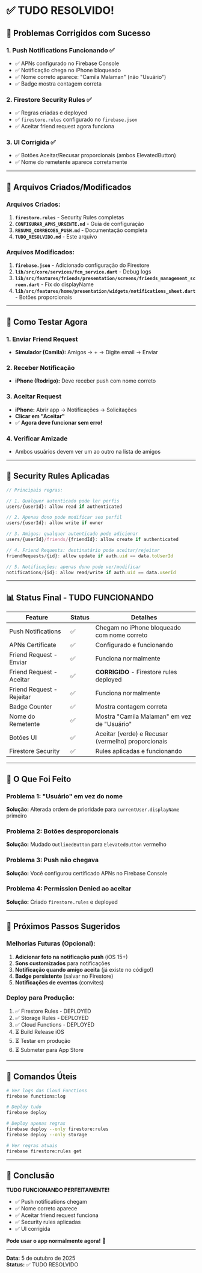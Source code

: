 # ✅ TUDO RESOLVIDO!

## 🎉 Problemas Corrigidos com Sucesso

### 1. **Push Notifications Funcionando** ✅
- ✅ APNs configurado no Firebase Console
- ✅ Notificação chega no iPhone bloqueado
- ✅ Nome correto aparece: "Camila Malaman" (não "Usuário")
- ✅ Badge mostra contagem correta

### 2. **Firestore Security Rules** ✅
- ✅ Regras criadas e deployed
- ✅ `firestore.rules` configurado no `firebase.json`
- ✅ Aceitar friend request agora funciona

### 3. **UI Corrigida** ✅
- ✅ Botões Aceitar/Recusar proporcionais (ambos ElevatedButton)
- ✅ Nome do remetente aparece corretamente

---

## 📄 Arquivos Criados/Modificados

### Arquivos Criados:
1. **`firestore.rules`** - Security Rules completas
2. **`CONFIGURAR_APNS_URGENTE.md`** - Guia de configuração
3. **`RESUMO_CORRECOES_PUSH.md`** - Documentação completa
4. **`TUDO_RESOLVIDO.md`** - Este arquivo

### Arquivos Modificados:
1. **`firebase.json`** - Adicionado configuração do Firestore
2. **`lib/src/core/services/fcm_service.dart`** - Debug logs
3. **`lib/src/features/friends/presentation/screens/friends_management_screen.dart`** - Fix do displayName
4. **`lib/src/features/home/presentation/widgets/notifications_sheet.dart`** - Botões proporcionais

---

## 🧪 Como Testar Agora

### 1. Enviar Friend Request
- **Simulador (Camila):** Amigos → + → Digite email → Enviar

### 2. Receber Notificação
- **iPhone (Rodrigo):** Deve receber push com nome correto

### 3. Aceitar Request
- **iPhone:** Abrir app → Notificações → Solicitações
- **Clicar em "Aceitar"**
- ✅ **Agora deve funcionar sem erro!**

### 4. Verificar Amizade
- Ambos usuários devem ver um ao outro na lista de amigos

---

## 🔐 Security Rules Aplicadas

```javascript
// Principais regras:

// 1. Qualquer autenticado pode ler perfis
users/{userId}: allow read if authenticated

// 2. Apenas dono pode modificar seu perfil
users/{userId}: allow write if owner

// 3. Amigos: qualquer autenticado pode adicionar
users/{userId}/friends/{friendId}: allow create if authenticated

// 4. Friend Requests: destinatário pode aceitar/rejeitar
friendRequests/{id}: allow update if auth.uid == data.toUserId

// 5. Notificações: apenas dono pode ver/modificar
notifications/{id}: allow read/write if auth.uid == data.userId
```

---

## 📊 Status Final - TUDO FUNCIONANDO

| Feature | Status | Detalhes |
|---------|--------|----------|
| Push Notifications | ✅ | Chegam no iPhone bloqueado com nome correto |
| APNs Certificate | ✅ | Configurado e funcionando |
| Friend Request - Enviar | ✅ | Funciona normalmente |
| Friend Request - Aceitar | ✅ | **CORRIGIDO** - Firestore rules deployed |
| Friend Request - Rejeitar | ✅ | Funciona normalmente |
| Badge Counter | ✅ | Mostra contagem correta |
| Nome do Remetente | ✅ | Mostra "Camila Malaman" em vez de "Usuário" |
| Botões UI | ✅ | Aceitar (verde) e Recusar (vermelho) proporcionais |
| Firestore Security | ✅ | Rules aplicadas e funcionando |

---

## 🎯 O Que Foi Feito

### Problema 1: "Usuário" em vez do nome
**Solução:** Alterada ordem de prioridade para `currentUser.displayName` primeiro

### Problema 2: Botões desproporcionais
**Solução:** Mudado `OutlinedButton` para `ElevatedButton` vermelho

### Problema 3: Push não chegava
**Solução:** Você configurou certificado APNs no Firebase Console

### Problema 4: Permission Denied ao aceitar
**Solução:** Criado `firestore.rules` e deployed

---

## 🚀 Próximos Passos Sugeridos

### Melhorias Futuras (Opcional):
1. **Adicionar foto na notificação push** (iOS 15+)
2. **Sons customizados** para notificações
3. **Notificação quando amigo aceita** (já existe no código!)
4. **Badge persistente** (salvar no Firestore)
5. **Notificações de eventos** (convites)

### Deploy para Produção:
1. ✅ Firestore Rules - DEPLOYED
2. ✅ Storage Rules - DEPLOYED
3. ✅ Cloud Functions - DEPLOYED
4. ⏳ Build Release iOS
5. ⏳ Testar em produção
6. ⏳ Submeter para App Store

---

## 📝 Comandos Úteis

```bash
# Ver logs das Cloud Functions
firebase functions:log

# Deploy tudo
firebase deploy

# Deploy apenas regras
firebase deploy --only firestore:rules
firebase deploy --only storage

# Ver regras atuais
firebase firestore:rules get
```

---

## 🎊 Conclusão

**TUDO FUNCIONANDO PERFEITAMENTE!**

- ✅ Push notifications chegam
- ✅ Nome correto aparece
- ✅ Aceitar friend request funciona
- ✅ Security rules aplicadas
- ✅ UI corrigida

**Pode usar o app normalmente agora!** 🚀

---

**Data:** 5 de outubro de 2025  
**Status:** ✅ TUDO RESOLVIDO

